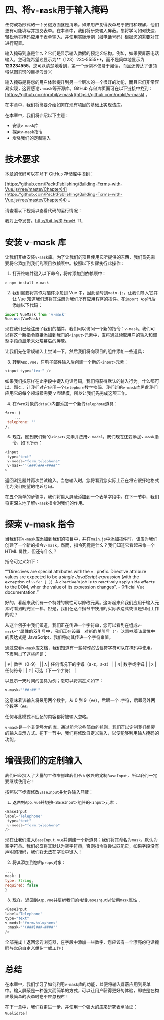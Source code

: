 # 四、将`v-mask`用于输入掩码

任何成功形式的一个关键方面就是清晰。如果用户觉得表单易于使用和理解，他们更有可能填写并提交表单。在本章中，我们将研究输入屏蔽。您将学习如何快速、轻松地将掩码应用于表单输入，并使用实际示例（如电话号码）根据您的需要对其进行配置。

输入掩码到底是什么？它们是显示输入数据的预定义结构。例如，如果要屏蔽电话输入，您可能希望它显示为**（123）234-5555**，而不是简单地显示为**123234555**。您可以清楚地看到，第一个示例不仅易于阅读，而且还传达了该领域试图实现的目标的含义

输入掩码是将您的用户体验提升到另一个层次的一个很好的功能，而且它们非常容易实现，这要感谢`v-mask`等开源库。GitHub 存储库页面可在以下链接中找到：[https://github.com/probil/v-mask](https://github.com/probil/v-mask) 。

在本章中，我们将简要介绍如何在现有项目的基础上实现该库。

在本章中，我们将介绍以下主题：

*   安装`v-mask`库
*   探索`v-mask`指令
*   增强我们的定制输入

# 技术要求

本章的代码可以在以下 GitHub 存储库中找到：

[https://github.com/PacktPublishing/Building-Forms-with-Vue.js/tree/master/Chapter04](https://github.com/PacktPublishing/Building-Forms-with-Vue.js/tree/master/Chapter04) 。

请查看以下视频以查看代码的运行情况：

我对上帝发誓。http://bit.ly/31jFmyH T1。

# 安装 v-mask 库

让我们开始安装`v-mask`库。为了让我们的项目使用它所提供的东西，我们首先需要将它添加到我们的项目依赖项中。按照以下步骤执行此操作：

1.  打开终端并键入以下命令，将库添加到依赖项中：

```js
> npm install v-mask
```

2.  我们需要将其作为插件添加到 Vue 中，因此请转到`main.js`，让我们导入它并让 Vue 知道我们想将其注册为我们所有应用程序的插件。在`import App`行后添加以下代码：

```js
import VueMask from 'v-mask'
Vue.use(VueMask);
```

现在我们已经注册了我们的插件，我们可以访问一个新的指令：`v-mask`。我们可以将这个新指令直接添加到我们的`<input>`元素中，库将通过读取用户的输入和调整字段的显示来处理幕后的屏蔽。

让我们先在常规输入上尝试一下，然后我们将向项目的组件添加一些道具：

3.  转到`App.vue`，在电子邮件输入后创建一个新的`<input>`元素：

```js
<input type="text" />
```

如果我们按原样在此字段中键入电话号码，我们将获得默认的输入行为。什么都可以。那么，让我们对它应用一个`telephone`数字掩码。我们新的`v-mask`库要求我们应用它的每个领域都需要 v 型建模，所以让我们先完成这项工作。

4.  在`form`对象的`data()`内部添加一个新的`telephone`道具：

```js
form: {
    ...
 telephone: ''
},
```

5.  现在，回到我们新的`<input>`元素并应用`v-model`。我们现在还要添加`v-mask`指令，如下所示：

```js
<input 
 type="text"
 v-model="form.telephone"
 v-mask="'(###)###-####'"
>
```

返回浏览器并再次尝试输入。当您输入时，您将看到您实际上正在将它很好地格式化为我们期望的电话号码。

在五个简单的步骤中，我们将输入屏蔽添加到一个表单字段中。在下一节中，我们将更深入地了解`v-mask`指令对我们的作用。

# 探索 v-mask 指令

当我们将`v-mask`库添加到我们的项目中，并在`main.js`中添加插件时，该库为我们创建了一个新的指令`v-mask`。然而，指令究竟是什么？我们知道它看起来像一个 HTML 属性，但还有什么？

指令可定义如下：

<q>"Directives are special attributes with the `v-` prefix. Directive attribute values are expected to be a *single JavaScript expression* (with the exception of `v-for […]`). A directive's job is to reactively apply side effects to the DOM, when the value of its expression changes". - Official Vue documentation.</q>

好的，看起来我们有一个特殊的属性可以修改元素。这听起来和我们应用于输入元素时看到的完全一样。但是，我们在这个指令中使用的实际表达式或值是如何工作的呢？

从这个例子中我们知道，我们正在传递一个字符串，您可以看到在组成`v-mask=""`属性的双引号中，我们正在设置一对新的单引号（`'`。这意味着该属性中的表达式是 JavaScript，我们将向其传递一个字符串值。

通过查看`v-mask`库文档，我们知道有一些*特殊的*占位符字符可以在掩码中使用。下表列出了这些问题：

| `#` | 数字（0-9） |
| `A` | 任何情况下的字母（a-z，a-z） |
| `N` | 数字或字母 |
| `X` | 任何符号 |
| `?` | 可选（下一个字符） |

以显示一天时间的面具为例；您可以将其定义如下：

```js
v-mask="'##:##'"
```

这意味着该输入将采用两个数字，从 0 到 9（`##`），后跟一个`:`字符，后跟另外两个数字（`##`。

任何与此模式不匹配的内容都将被输入忽略。

`v-mask`是一个非常强大的库，通过组合这些简单的规则，我们可以定制我们想要的输入显示方式。在下一节中，我们将修改自定义输入，以便能够利用输入掩码的功能。

# 增强我们的定制输入

我们已经投入了大量的工作来创建我们令人敬畏的定制`BaseInput`，所以我们一定要继续使用它！ 

按照以下步骤修改`BaseInput`并允许输入屏蔽：

1.  返回到`App.vue`并切换`<BaseInput>`组件的`<input>`元素：

```js
<BaseInput 
label="Telephone"
 type="text"
 v-model="form.telephone"
/>
```

现在让我们进入`BaseInput.vue`并创建一个新道具；我们将其命名为`mask`，默认为空字符串。我们必须将其默认为空字符串，否则指令将尝试匹配它，如果字段没有声明的掩码，我们将无法在字段中键入！

2.  将其添加到您的`props`对象：

```js
...,
mask: {
type: String,
required: false
}
```

3.  现在，返回到`App.vue`并更新我们的电话`BaseInput`以使用`mask`属性：

```js
<BaseInput 
label="Telephone"
type="text" 
v-model="form.telephone"
 :mask="'(###)###-####'"
/>
```

全部完成！返回您的浏览器，在字段中添加一些数字，您应该有一个漂亮的电话掩码与您的自定义组件一起工作！

# 总结

在本章中，我们学习了如何利用`v-mask`库的功能，以便将输入屏蔽应用到表单中。输入屏蔽是一种强大而简单的方式，可以让用户获得更好的体验，即使是在构建最简单的表单时也不应忽视它！

在下一章中，我们将更进一步，并使用一个强大的库来研究表单验证：`Vuelidate`！
